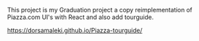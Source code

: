 This project is my Graduation project a copy reimplementation of Piazza.com UI's with React and also add tourguide.

https://dorsamaleki.github.io/Piazza-tourguide/
